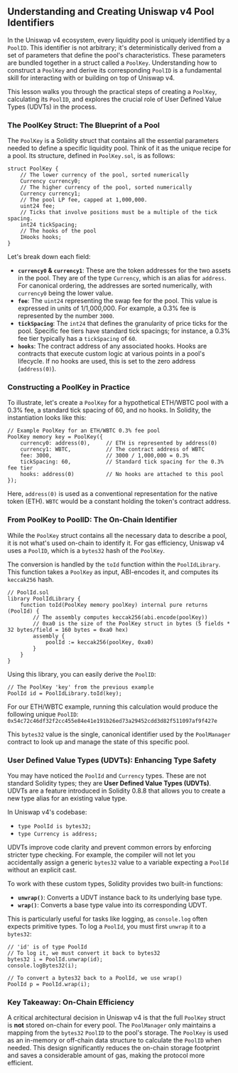 ## Understanding and Creating Uniswap v4 Pool Identifiers

In the Uniswap v4 ecosystem, every liquidity pool is uniquely identified by a `PoolID`. This identifier is not arbitrary; it's deterministically derived from a set of parameters that define the pool's characteristics. These parameters are bundled together in a struct called a `PoolKey`. Understanding how to construct a `PoolKey` and derive its corresponding `PoolID` is a fundamental skill for interacting with or building on top of Uniswap v4.

This lesson walks you through the practical steps of creating a `PoolKey`, calculating its `PoolID`, and explores the crucial role of User Defined Value Types (UDVTs) in the process.

### The PoolKey Struct: The Blueprint of a Pool

The `PoolKey` is a Solidity struct that contains all the essential parameters needed to define a specific liquidity pool. Think of it as the unique recipe for a pool. Its structure, defined in `PoolKey.sol`, is as follows:

```solidity
struct PoolKey {
    // The lower currency of the pool, sorted numerically
    Currency currency0;
    // The higher currency of the pool, sorted numerically
    Currency currency1;
    // The pool LP fee, capped at 1,000,000.
    uint24 fee;
    // Ticks that involve positions must be a multiple of the tick spacing.
    int24 tickSpacing;
    // The hooks of the pool
    IHooks hooks;
}
```

Let's break down each field:
*   **`currency0` & `currency1`**: These are the token addresses for the two assets in the pool. They are of the type `Currency`, which is an alias for `address`. For canonical ordering, the addresses are sorted numerically, with `currency0` being the lower value.
*   **`fee`**: The `uint24` representing the swap fee for the pool. This value is expressed in units of 1/1,000,000. For example, a 0.3% fee is represented by the number `3000`.
*   **`tickSpacing`**: The `int24` that defines the granularity of price ticks for the pool. Specific fee tiers have standard tick spacings; for instance, a 0.3% fee tier typically has a `tickSpacing` of `60`.
*   **`hooks`**: The contract address of any associated hooks. Hooks are contracts that execute custom logic at various points in a pool's lifecycle. If no hooks are used, this is set to the zero address (`address(0)`).

### Constructing a PoolKey in Practice

To illustrate, let's create a `PoolKey` for a hypothetical ETH/WBTC pool with a 0.3% fee, a standard tick spacing of 60, and no hooks. In Solidity, the instantiation looks like this:

```solidity
// Example PoolKey for an ETH/WBTC 0.3% fee pool
PoolKey memory key = PoolKey({
    currency0: address(0),     // ETH is represented by address(0)
    currency1: WBTC,           // The contract address of WBTC
    fee: 3000,                 // 3000 / 1,000,000 = 0.3%
    tickSpacing: 60,           // Standard tick spacing for the 0.3% fee tier
    hooks: address(0)          // No hooks are attached to this pool
});
```

Here, `address(0)` is used as a conventional representation for the native token (ETH). `WBTC` would be a constant holding the token's contract address.

### From PoolKey to PoolID: The On-Chain Identifier

While the `PoolKey` struct contains all the necessary data to describe a pool, it is not what's used on-chain to identify it. For gas efficiency, Uniswap v4 uses a `PoolID`, which is a `bytes32` hash of the `PoolKey`.

The conversion is handled by the `toId` function within the `PoolIdLibrary`. This function takes a `PoolKey` as input, ABI-encodes it, and computes its `keccak256` hash.

```solidity
// PoolId.sol
library PoolIdLibrary {
    function toId(PoolKey memory poolKey) internal pure returns (PoolId) {
        // The assembly computes keccak256(abi.encode(poolKey))
        // 0xa0 is the size of the PoolKey struct in bytes (5 fields * 32 bytes/field = 160 bytes = 0xa0 hex)
        assembly {
            poolId := keccak256(poolKey, 0xa0)
        }
    }
}
```

Using this library, you can easily derive the `PoolID`:

```solidity
// The PoolKey 'key' from the previous example
PoolId id = PoolIdLibrary.toId(key);
```

For our ETH/WBTC example, running this calculation would produce the following unique `PoolID`:
`0x54c72c46df32f2cc455e84e41e191b26ed73a29452cdd3d82f511097af9f427e`

This `bytes32` value is the single, canonical identifier used by the `PoolManager` contract to look up and manage the state of this specific pool.

### User Defined Value Types (UDVTs): Enhancing Type Safety

You may have noticed the `PoolId` and `Currency` types. These are not standard Solidity types; they are **User Defined Value Types (UDVTs)**. UDVTs are a feature introduced in Solidity 0.8.8 that allows you to create a new type alias for an existing value type.

In Uniswap v4's codebase:
*   `type PoolId is bytes32;`
*   `type Currency is address;`

UDVTs improve code clarity and prevent common errors by enforcing stricter type checking. For example, the compiler will not let you accidentally assign a generic `bytes32` value to a variable expecting a `PoolId` without an explicit cast.

To work with these custom types, Solidity provides two built-in functions:
*   **`unwrap()`**: Converts a UDVT instance back to its underlying base type.
*   **`wrap()`**: Converts a base type value into its corresponding UDVT.

This is particularly useful for tasks like logging, as `console.log` often expects primitive types. To log a `PoolId`, you must first `unwrap` it to a `bytes32`:

```solidity
// 'id' is of type PoolId
// To log it, we must convert it back to bytes32
bytes32 i = PoolId.unwrap(id);
console.logBytes32(i);

// To convert a bytes32 back to a PoolId, we use wrap()
PoolId p = PoolId.wrap(i);
```

### Key Takeaway: On-Chain Efficiency

A critical architectural decision in Uniswap v4 is that the full `PoolKey` struct is **not** stored on-chain for every pool. The `PoolManager` only maintains a mapping from the `bytes32` `PoolID` to the pool's storage. The `PoolKey` is used as an in-memory or off-chain data structure to calculate the `PoolID` when needed. This design significantly reduces the on-chain storage footprint and saves a considerable amount of gas, making the protocol more efficient.